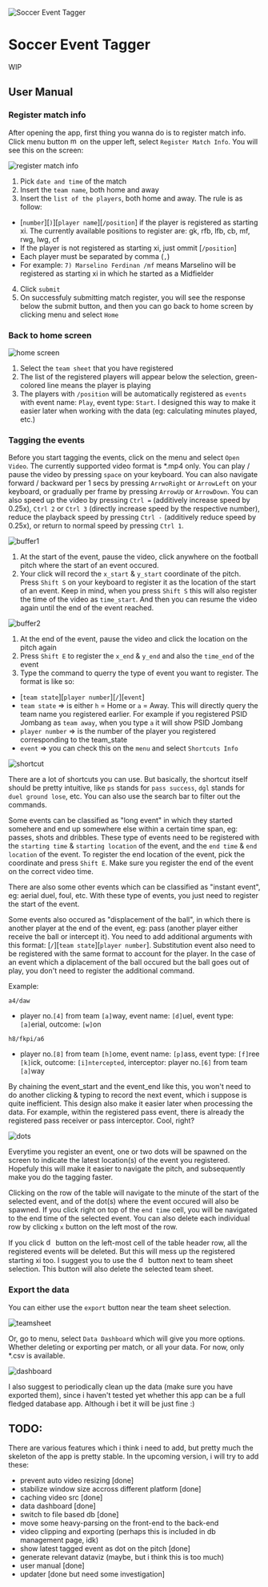 ![Soccer Event Tagger](src-tauri/icons/Square150x150Logo.png)

# Soccer Event Tagger

WIP

## User Manual

### Register match info

After opening the app, first thing you wanna do is to register match info. Click menu button <img src="public/buttons/menu.svg" alt="menu" width="15" height="15"> on the upper left, select `Register Match Info`.
You will see this on the screen:

![register match info](public/screenshots/register.jpg)

1. Pick `date and time` of the match
2. Insert the `team name`, both home and away
3. Insert the `list of the players`, both home and away. The rule is as follow:
  * [`number`][`)`][`player name`][`/position`] if the player is registered as starting xi. The currently available positions to register are: gk, rfb, lfb, cb, mf, rwg, lwg, cf
  * If the player is not registered as starting xi, just ommit [`/position`]
  * Each player must be separated by comma (`,`)
  * For example: `7) Marselino Ferdinan /mf` means Marselino will be registered as starting xi in which he started as a Midfielder
4. Click `submit`
5. On successfuly submitting match register, you will see the response below the submit button, and then you can go back to home screen by clicking menu and select `Home`

### Back to home screen

![home screen](public/screenshots/homescreen.jpg)

1. Select the `team sheet` that you have registered
2. The list of the registered players will appear below the selection, green-colored line means the player is playing
3. The players  with `/position` will be automatically registered as `events` with event name: `Play`, event type: `Start`. I designed this way to make it easier later when working with the data (eg: calculating minutes played, etc.)

### Tagging the events

Before you start tagging the events, click on the menu and select `Open Video`. The currently supported video format is *.mp4 only.
You can play / pause the video by pressing `space` on your keyboard. You can also navigate forward / backward per 1 secs by pressing `ArrwoRight` or `ArrowLeft` on your keyboard, or gradually per frame by pressing `ArrowUp` or `ArrowDown`.
You can also speed up the video by pressing `Ctrl =` (additively increase speed by 0.25x), `Ctrl 2` or `Ctrl 3` (directly increase speed by the respective number), reduce the playback speed by pressing `Ctrl -` (additively reduce speed by 0.25x), or return to normal speed by pressing `Ctrl 1`.

![buffer1](public/screenshots/buffer1.jpg)

1. At the start of the event, pause the video, click anywhere on the football pitch where the start of an event occured.
2. Your click will record the `x_start` & `y_start` coordinate of the pitch. Press `Shift S` on your keyboard to register it as the location of the start of an event. Keep in mind, when you press `Shift S` this will also register the time of the video as `time_start`. And then you can resume the video again until the end of the event reached.

![buffer2](public/screenshots/buffer2.jpg)

1. At the end of the event, pause the video and click the location on the pitch again
2. Press `Shift E` to register the `x_end` & `y_end` and also the `time_end` of the event
3. Type the command to querry the type of event you want to register. The format is like so:
  * [`team state`][`player number`][`/`][`event`]
  * `team state` => is either `h` = Home or `a` = Away. This will directly query the team name you registered earlier. For example if you registered PSID Jombang as `team away`, when you type `a` it will show PSID Jombang
  * `player number` => is the number of the player you registered corresponding to the team_state
  * `event` => you can check this on the `menu` and select `Shortcuts Info`

![shortcut](public/screenshots/shortcut.jpg)

There are a lot of shortcuts you can use. But basically, the shortcut itself should be pretty intuitive, like `ps` stands for `pass success`, `dgl` stands for `duel ground lose`, etc.
You can also use the search bar to filter out the commands.

Some events can be classified as "long event" in which they started somehere and end up somewhere else within a certain time span, eg: passes, shots and dribbles.
These type of events need to be registered with the `starting time` & `starting location` of the event, and the `end time` & `end location` of the event.
To register the end location of the event, pick the coordinate and press `Shift E`.
Make sure you register the end of the event on the correct video time.

There are also some other events which can be classified as "instant event", eg: aerial duel, foul, etc.
With these type of events, you just need to register the start of the event.

Some events also occured as "displacement of the ball", in which there is another player at the end of the event, eg: pass (another player either receive the ball or intercept it).
You need to add additional arguments with this format: [`/`][`team state`][`player number`]. Substitution event also need to be registered with the same format to account for the player.
In the case of an event which a diplacement of the ball occured but the ball goes out of play, you don't need to register the additional command.

Example:

`a4/daw`
* player no.`[4]` from team `[a]`way, event name: `[d]`uel, event type: `[a]`erial, outcome: `[w]`on

`h8/fkpi/a6`
* player no.`[8]` from team `[h]`ome, event name: `[p]`ass, event type: `[f]`ree `[k]`ick, outcome: `[i]ntercepted`, interceptor: player no.`[6]` from team `[a]`way

By chaining the event_start and the event_end like this, you won't need to do another clicking & typing to record the next event, which i suppose is quite inefficient.
This design also make it easier later when processing the data. For example, within the registered pass event, there is already the registered pass receiver or pass interceptor. Cool, right?

![dots](public/screenshots/dots.jpg)

Everytime you register an event, one or two dots will be spawned on the screen to indicate the latest location(s) of the event you registered.
Hopefuly this will make it easier to navigate the pitch, and subsequently make you do the tagging faster.

Clicking on the row of the table will navigate to the minute of the start of the selected event, and of the dot(s) where the event occured will also be spawned.
If you click right on top of the `end time` cell, you will be navigated to the end time of the selected event.
You can also delete each individual row by clicking `x` button on the left most of the row.

If you click <img src="public/buttons/delete.svg" alt="delete" width="15" height="15"> button on the left-most cell of the table header row, all the registered events will be deleted.
But this will mess up the registered starting xi too. I suggest you to use the <img src="public/buttons/delete.svg" alt="delete" width="15" height="15"> button next to team sheet selection.
This button will also delete the selected team sheet.

### Export the data

You can either use the `export` button near the team sheet selection.

![teamsheet](public/screenshots/team_sheet.jpg)

Or, go to menu, select `Data Dashboard` which will give you more options.
Whether deleting or exporting per match, or all your data.
For now, only *.csv is available.

![dashboard](public/screenshots/dashboard.jpg)

I also suggest to periodically clean up the data (make sure you have exported them), since i haven't tested yet whether this app can be a full fledged database app.
Although i bet it will be just fine :)

## TODO:
There are various features which i think i need to add, but pretty much the skeleton of the app is pretty stable. In the upcoming version, i will try to add these:
  * prevent auto video resizing [done]
  * stabilize window size accross different platform [done]
  * caching video src [done]
  * data dashboard [done]
  * switch to file based db [done]
  * move some heavy-parsing on the front-end to the back-end
  * video clipping and exporting (perhaps this is included in db management page, idk)
  * show latest tagged event as dot on the pitch [done]
  * generate relevant dataviz (maybe, but i think this is too much)
  * user manual [done]
  * updater [done but need some investigation]
